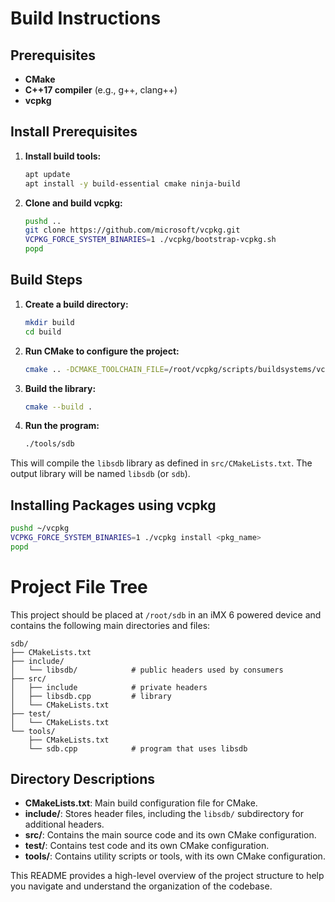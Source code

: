 # Build Instructions

## Prerequisites

- **CMake**
- **C++17 compiler** (e.g., g++, clang++)
- **vcpkg**

## Install Prerequisites

1. **Install build tools:**
   ```sh
   apt update
   apt install -y build-essential cmake ninja-build
   ```

2. **Clone and build vcpkg:**
   ```sh
   pushd ..
   git clone https://github.com/microsoft/vcpkg.git
   VCPKG_FORCE_SYSTEM_BINARIES=1 ./vcpkg/bootstrap-vcpkg.sh
   popd
   ```

## Build Steps

1. **Create a build directory:**
   ```sh
   mkdir build
   cd build
   ```

2. **Run CMake to configure the project:**
   ```sh
   cmake .. -DCMAKE_TOOLCHAIN_FILE=/root/vcpkg/scripts/buildsystems/vcpkg.cmake
   ```

3. **Build the library:**
   ```sh
   cmake --build .
   ```

4. **Run the program:**
   ```sh
   ./tools/sdb
   ```

This will compile the `libsdb` library as defined in `src/CMakeLists.txt`. The output library will be named `libsdb` (or `sdb`).

## Installing Packages using vcpkg

```sh
pushd ~/vcpkg
VCPKG_FORCE_SYSTEM_BINARIES=1 ./vcpkg install <pkg_name>
popd
```



# Project File Tree

This project should be placed at `/root/sdb` in an iMX 6 powered device and contains the following main directories and files:

```
sdb/
├── CMakeLists.txt
├── include/
│   └── libsdb/            # public headers used by consumers
├── src/
│   ├── include            # private headers
│   ├── libsdb.cpp         # library
│   └── CMakeLists.txt
├── test/                
│   └── CMakeLists.txt
└── tools/
    ├── CMakeLists.txt
    └── sdb.cpp            # program that uses libsdb
```

## Directory Descriptions
- **CMakeLists.txt**: Main build configuration file for CMake.
- **include/**: Stores header files, including the `libsdb/` subdirectory for additional headers.
- **src/**: Contains the main source code and its own CMake configuration.
- **test/**: Contains test code and its own CMake configuration.
- **tools/**: Contains utility scripts or tools, with its own CMake configuration.

This README provides a high-level overview of the project structure to help you navigate and understand the organization of the codebase.

